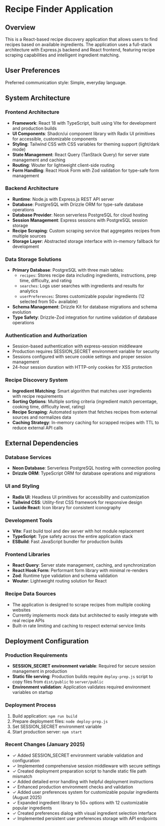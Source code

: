 # Recipe Finder Application

## Overview

This is a React-based recipe discovery application that allows users to find recipes based on available ingredients. The application uses a full-stack architecture with Express.js backend and React frontend, featuring recipe scraping capabilities and intelligent ingredient matching.

## User Preferences

Preferred communication style: Simple, everyday language.

## System Architecture

### Frontend Architecture
- **Framework**: React 18 with TypeScript, built using Vite for development and production builds
- **UI Components**: Shadcn/ui component library with Radix UI primitives for accessible, customizable components
- **Styling**: Tailwind CSS with CSS variables for theming support (light/dark mode)
- **State Management**: React Query (TanStack Query) for server state management and caching
- **Routing**: Wouter for lightweight client-side routing
- **Form Handling**: React Hook Form with Zod validation for type-safe form management

### Backend Architecture
- **Runtime**: Node.js with Express.js REST API server
- **Database**: PostgreSQL with Drizzle ORM for type-safe database operations
- **Database Provider**: Neon serverless PostgreSQL for cloud hosting
- **Session Management**: Express sessions with PostgreSQL session storage
- **Recipe Scraping**: Custom scraping service that aggregates recipes from multiple sources
- **Storage Layer**: Abstracted storage interface with in-memory fallback for development

### Data Storage Solutions
- **Primary Database**: PostgreSQL with three main tables:
  - `recipes`: Stores recipe data including ingredients, instructions, prep time, difficulty, and rating
  - `searches`: Logs user searches with ingredients and results for analytics
  - `userPreferences`: Stores customizable popular ingredients (12 selected from 50+ available)
- **Schema Management**: Drizzle Kit for database migrations and schema evolution
- **Type Safety**: Drizzle-Zod integration for runtime validation of database operations

### Authentication and Authorization
- Session-based authentication with express-session middleware
- Production requires SESSION_SECRET environment variable for security
- Sessions configured with secure cookie settings and proper session management
- 24-hour session duration with HTTP-only cookies for XSS protection

### Recipe Discovery System
- **Ingredient Matching**: Smart algorithm that matches user ingredients with recipe requirements
- **Sorting Options**: Multiple sorting criteria (ingredient match percentage, cooking time, difficulty level, rating)
- **Recipe Scraping**: Automated system that fetches recipes from external sources and normalizes data
- **Caching Strategy**: In-memory caching for scrapped recipes with TTL to reduce external API calls

## External Dependencies

### Database Services
- **Neon Database**: Serverless PostgreSQL hosting with connection pooling
- **Drizzle ORM**: TypeScript ORM for database operations and migrations

### UI and Styling
- **Radix UI**: Headless UI primitives for accessibility and customization
- **Tailwind CSS**: Utility-first CSS framework for responsive design
- **Lucide React**: Icon library for consistent iconography

### Development Tools
- **Vite**: Fast build tool and dev server with hot module replacement
- **TypeScript**: Type safety across the entire application stack
- **ESBuild**: Fast JavaScript bundler for production builds

### Frontend Libraries
- **React Query**: Server state management, caching, and synchronization
- **React Hook Form**: Performant form library with minimal re-renders
- **Zod**: Runtime type validation and schema validation
- **Wouter**: Lightweight routing solution for React

### Recipe Data Sources
- The application is designed to scrape recipes from multiple cooking websites
- Currently implements mock data but architected to easily integrate with real recipe APIs
- Built-in rate limiting and caching to respect external service limits

## Deployment Configuration

### Production Requirements
- **SESSION_SECRET environment variable**: Required for secure session management in production
- **Static file serving**: Production builds require `deploy-prep.js` script to copy files from `dist/public` to `server/public`
- **Environment validation**: Application validates required environment variables on startup

### Deployment Process
1. Build application: `npm run build`
2. Prepare deployment files: `node deploy-prep.js`
3. Set SESSION_SECRET environment variable
4. Start production server: `npm start`

### Recent Changes (January 2025)
- ✓ Added SESSION_SECRET environment variable validation and configuration
- ✓ Implemented comprehensive session middleware with secure settings
- ✓ Created deployment preparation script to handle static file path mismatch
- ✓ Added detailed error handling with helpful deployment instructions
- ✓ Enhanced production environment checks and validation
- ✓ Added user preferences system for customizable popular ingredients (August 2025)
- ✓ Expanded ingredient library to 50+ options with 12 customizable popular ingredients
- ✓ Created preferences dialog with visual ingredient selection interface
- ✓ Implemented persistent user preferences storage with API endpoints